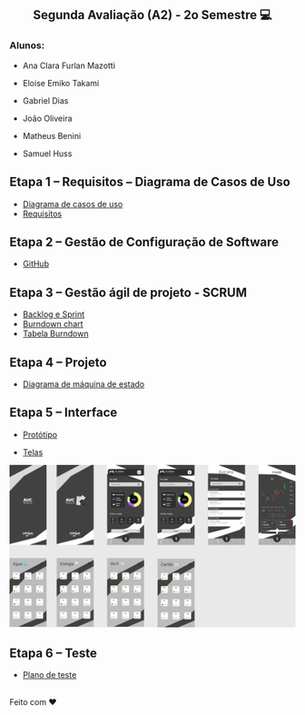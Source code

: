 <h2  align="center"> Segunda Avaliação (A2) - 2o Semestre 💻 </h2>

<h3> Alunos:</h3>

-  Ana Clara Furlan Mazotti

-  Eloise Emiko Takami

-  Gabriel Dias

-  João Oliveira

-  Matheus Benini

-  Samuel Huss

 ## Etapa 1 – Requisitos – Diagrama de Casos de Uso 
 - [Diagrama de casos de uso](https://github.com/samuelhuss/aucfinance/blob/main/diagrama%20de%20caso%20de%20uso.pdf)
 - [Requisitos](https://github.com/samuelhuss/aucfinance/blob/main/requisitos.pdf)

##	Etapa 2 – Gestão de Configuração de Software
 - [GitHub](https://github.com/samuelhuss/aucfinance)

##	Etapa 3 – Gestão ágil de projeto - SCRUM 
 - [Backlog e Sprint](https://github.com/users/samuelhuss/projects/2/views/2)
 - [Burndown chart](https://github.com/samuelhuss/aucfinance/blob/main/burndown.png)
 - [Tabela Burndown](https://github.com/samuelhuss/aucfinance/blob/main/burndown.xlsx)

##	Etapa 4 – Projeto 
 - [Diagrama de máquina de estado](https://github.com/samuelhuss/aucfinance/blob/main/diagrama_maquina_de_estado.pdf)

##	Etapa 5 – Interface
 - [Protótipo](https://www.figma.com/proto/hL1URmim9E3ErIqOUpwMHR/AUC-FInance?node-id=28%3A8&scaling=scale-down&page-id=0%3A1&starting-point-node-id=25%3A8)

 - [Telas](https://www.figma.com/proto/hL1URmim9E3ErIqOUpwMHR/AUC-FInance?node-id=28%3A8&scaling=scale-down&page-id=0%3A1&starting-point-node-id=25%3A8)
 
 ![Screenshot](aucfinance.png)
 
## Etapa 6 – Teste 
 - [Plano de teste](https://github.com/samuelhuss/aucfinance/blob/main/testes.pdf)

<br>
Feito com ♥



